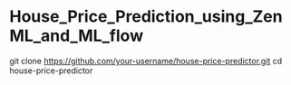 # House_Price_Prediction_using_ZenML_and_ML_flow

git clone https://github.com/your-username/house-price-predictor.git
cd house-price-predictor
